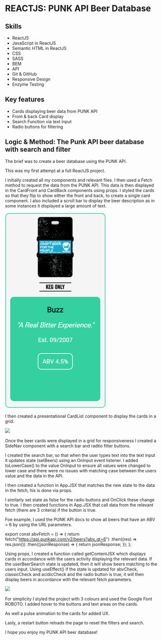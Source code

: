 <h1> REACTJS: PUNK API Beer Database</h1>

<h2>Skills</h2>

<ul>
<li>ReactJS</li>
<li>JavaScript in ReactJS</li>
<li>Semantic HTML in ReactJS</li>
<li>CSS</li>
<li>SASS</li>
<li>BEM</li>
<li>API</li>
<li>Git & GitHub</li>
<li>Responsive Design</li>
<li>Enzyme Testing</li>
</ul>

<h2>Key features</h2>

<ul>
<li>Cards displaying beer data from PUNK API</li>
<li>Front & back Card display</li>
<li>Search Function via text input</li>
<li>Radio buttons for filtering</li>
</ul>

<h2>Logic & Method: The Punk API beer database with search and filter</h2>

The brief was to create a beer database using the PUNK API.

This was my first attempt at a full ReactJS project.

I initially created all my components and relevant files. I then used a Fetch method to request the data from the PUNK API.
This data is then displayed in the CardFront and CardBack components using props.
I styled the cards so that they flip to show either the front and back, to create a single card component.
I also included a scroll bar to display the beer description as in some instances it displayed a large amount of text.

<img src="./src/assets/beercard.gif">

I then created a presentational CardList component to display the cards in a grid.

<img src="./src/assets/multibeers.gif">

Once the beer cards were displayed in a grid for responsiveness I created a SideNav component with a search bar and radtio filter buttons.

I created the search bar, so that when the user types text into the text input it updates state (setBeers) using an OnInput event listener. I added toLowerCase() to the value OnInput to ensure all values were changed to lower case and there were no issues with matching case between the users value and the data in the API.

I then created a function in App.JSX that matches the new state to the data in the fetch, his is done via props.

I similarly set state as false for the radio buttons and OnClick these change to true.
I then created functions in App.JSX that call data from the relevant fetch (there are 3 criteria) if the button is true.

Foe example, I used the PUNK API docs to show all beers that have an ABV > 6 by using the URL parameters.

export const abvFetch = () => {
return fetch("https://api.punkapi.com/v2/beers?abv_gt=6")
.then((res) => res.json())
.then((jsonResponse) => {
return jsonResponse;
});
};

Using props, I created a function called getContentJSX which displays cards in accordance with the users activity displaying the relevant data. If the userBeerSearch state is updated, then it will show beers matching to the users input.
Using useEffect() if the state is updated for abvCheck, classicCheck and acidicCheck and the radio button is true, it will then display beers in accordance with the relevant fetch parameters.

<img src="./src/assets/finalbeers.gif">

For simplicity I styled the project with 3 colours and used the Google Font ROBOTO. I added hover to the buttons and text areas on the cards.

As well a pulse animation to the cards for added UX.

Lasly, a restart button reloads the page to reset the filters and search.

I hope you enjoy my PUNK API beer database!
